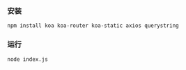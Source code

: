 ### 安装

```
npm install koa koa-router koa-static axios querystring
```

### 运行

```
node index.js
```
